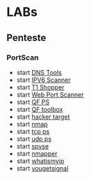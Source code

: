 # LABs

## Penteste 

### PortScan

- start [DNS Tools](http://en.dnstools.ch/port-scan.html)
- start [IPV6 Scanner](http://www.ipv6scanner.com/cgi-bin/main.py)
- start [T1 Shopper](http://www.t1shopper.com/tools/port-scan/)
- start [Web Port Scanner](http://www.webportscanner.com/)
- start [QF PS](https://gf.dev/port-scanner)
- start [QF toolbox](https://gf.dev/toolbox)
- start [hacker target](https://hackertarget.com/nmap-online-port-scanner/)
- start [nmap](https://nmap.online/)
- start [tcp ps](https://pentest-tools.com/network-vulnerability-scanning/tcp-port-scanner-online-nmap)
- start [udp ps](https://pentest-tools.com/network-vulnerability-scanning/udp-port-scanner-online-nmap)
- start [spvse](https://spyse.com/tools/port-scanner)
- start [nmapper](https://www.nmmapper.com/st/networkmapper/nmap/online-port-scanning/)
- start [whatismyip](https://www.whatismyip.com/port-scanner/)
- start [yougetsignal](https://www.yougetsignal.com/tools/open-ports/)